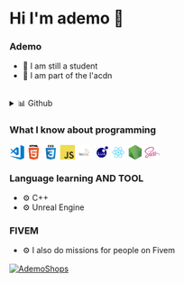 <h1>Hi I'm ademo 👊 </h1>

### Ademo 

- 🧠 I am still a student 
- 💪 I am part of the l'acdn

<br/>

<details> 
  <summary>📊 Github</summary>

  <br />
  
  [![AdemoDEV github stats](https://github-readme-stats.vercel.app/api?username=AdemoDEV&count_private=true&show_icons=true)](https://github.com/anuraghazra/github-readme-stats)

  [![Top Langs](https://github-readme-stats.vercel.app/api/top-langs/?username=AdemoDEV&layout=compact)](https://github.com/anuraghazra/github-readme-stats)
  
</details>

### What I know about programming 

<a href=https://discord.gg/HQgfNzW target="blank"><img align="center" src=https://raw.githubusercontent.com/github/explore/80688e429a7d4ef2fca1e82350fe8e3517d3494d/topics/visual-studio-code/visual-studio-code.png alt="tools Visual Studio Code" width="26" /></a>
<a href=https://discord.gg/HQgfNzW target="blank"><img align="center" src=https://raw.githubusercontent.com/github/explore/80688e429a7d4ef2fca1e82350fe8e3517d3494d/topics/html/html.png alt="languages HTML5"  width="26" /></a>
<a href=https://discord.gg/HQgfNzW target="blank"><img align="center" src=https://raw.githubusercontent.com/github/explore/80688e429a7d4ef2fca1e82350fe8e3517d3494d/topics/css/css.png alt="languages CSS3"  width="26" /></a>
<a href=https://discord.gg/HQgfNzW target="blank"><img align="center" src=https://raw.githubusercontent.com/github/explore/80688e429a7d4ef2fca1e82350fe8e3517d3494d/topics/javascript/javascript.png alt="languages JavaScript"  width="26" /></a>
<a href=https://discord.gg/HQgfNzW target="blank"><img align="center" src=https://raw.githubusercontent.com/github/explore/80688e429a7d4ef2fca1e82350fe8e3517d3494d/topics/mysql/mysql.png alt="languages MySQL"  width="26" /></a>
<a href=https://discord.gg/HQgfNzW target="blank"><img align="center" src=https://raw.githubusercontent.com/github/explore/80688e429a7d4ef2fca1e82350fe8e3517d3494d/topics/lua/lua.png alt="languages LUA"  width="26" /></a>
<a href=https://discord.gg/HQgfNzW target="blank"><img align="center" src=https://raw.githubusercontent.com/github/explore/80688e429a7d4ef2fca1e82350fe8e3517d3494d/topics/react/react.png alt="languages React"  width="26" /></a>
<a href=https://discord.gg/HQgfNzW target="blank"><img align="center" src=https://raw.githubusercontent.com/github/explore/80688e429a7d4ef2fca1e82350fe8e3517d3494d/topics/nodejs/nodejs.png alt="languages Node.js"  width="26" /></a>
<a href=https://discord.gg/HQgfNzW target="blank"><img align="center" src=https://raw.githubusercontent.com/github/explore/80688e429a7d4ef2fca1e82350fe8e3517d3494d/topics/sass/sass.png alt="languages Sass"  width="26" /></a>

### Language learning AND TOOL

- ⚙️ C++
- ⚙️ Unreal Engine



### FIVEM

- ⚙️ I also do missions for people on Fivem
<p>
<a href=https://discord.gg/HQgfNzW target="blank"><img align="center" src=https://cdn.jsdelivr.net/npm/simple-icons@v3/icons/discord.svg alt="AdemoShops" height="20" width="20" 
</p>
                                                       
                                                 
